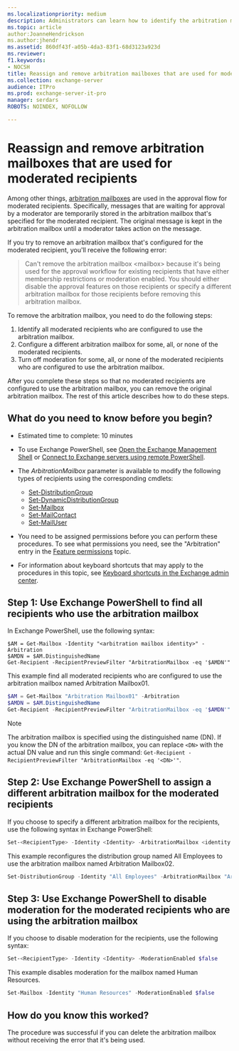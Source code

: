 ```yaml
---
ms.localizationpriority: medium
description: Administrators can learn how to identify the arbitration mailbox that's used for message approval on moderated recipients. After all moderated recipients are configured to no longer use the arbitration mailbox, you can remove the arbitration mailbox.
ms.topic: article
author:JoanneHendrickson
ms.author:jhendr
ms.assetid: 860df43f-a05b-4da3-83f1-68d3123a923d
ms.reviewer: 
f1.keywords:
- NOCSH
title: Reassign and remove arbitration mailboxes that are used for moderated recipients
ms.collection: exchange-server
audience: ITPro
ms.prod: exchange-server-it-pro
manager: serdars
ROBOTS: NOINDEX, NOFOLLOW

---
```


# Reassign and remove arbitration mailboxes that are used for moderated recipients

Among other things, [arbitration mailboxes](recreate-arbitration-mailboxes.md) are used in the approval flow for moderated recipients. Specifically, messages that are waiting for approval by a moderator are temporarily stored in the arbitration mailbox that's specified for the moderated recipient. The original message is kept in the arbitration mailbox until a moderator takes action on the message.

If you try to remove an arbitration mailbox that's configured for the moderated recipient, you'll receive the following error:

> Can't remove the arbitration mailbox \<mailbox\> because it's being used for the approval workflow for existing recipients that have either membership restrictions or moderation enabled. You should either disable the approval features on those recipients or specify a different arbitration mailbox for those recipients before removing this arbitration mailbox.

To remove the arbitration mailbox, you need to do the following steps:

1. Identify all moderated recipients who are configured to use the arbitration mailbox.
2. Configure a different arbitration mailbox for some, all, or none of the moderated recipients.
3. Turn off moderation for some, all, or none of the moderated recipients who are configured to use the arbitration mailbox.

After you complete these steps so that no moderated recipients are configured to use the arbitration mailbox, you can remove the original arbitration mailbox. The rest of this article describes how to do these steps.

## What do you need to know before you begin?

- Estimated time to complete: 10 minutes

- To use Exchange PowerShell, see [Open the Exchange Management Shell](/powershell/exchange/open-the-exchange-management-shell) or [Connect to Exchange servers using remote PowerShell](/powershell/exchange/connect-to-exchange-servers-using-remote-powershell).

- The _ArbitrationMailbox_ parameter is available to modify the following types of recipients using the corresponding cmdlets:
  - [Set-DistributionGroup](/powershell/module/exchange/set-distributiongroup)
  - [Set-DynamicDistributionGroup](/powershell/module/exchange/set-dynamicdistributiongroup)
  - [Set-Mailbox](/powershell/module/exchange/set-mailbox)
  - [Set-MailContact](/powershell/module/exchange/set-mailcontact)
  - [Set-MailUser](/powershell/module/exchange/set-distributiongroup)

- You need to be assigned permissions before you can perform these procedures. To see what permissions you need, see the "Arbitration" entry in the [Feature permissions](../../permissions/feature-permissions/feature-permissions.md) topic.

- For information about keyboard shortcuts that may apply to the procedures in this topic, see [Keyboard shortcuts in the Exchange admin center](../../about-documentation/exchange-admin-center-keyboard-shortcuts.md).

## Step 1: Use Exchange PowerShell to find all recipients who use the arbitration mailbox

In Exchange PowerShell, use the following syntax:

```powerphell
$AM = Get-Mailbox -Identity "<arbitration mailbox identity>" -Arbitration
$AMDN = $AM.DistinguishedName
Get-Recipient -RecipientPreviewFilter "ArbitrationMailbox -eq '$AMDN'"
```

This example find all moderated recipients who are configured to use the arbitration mailbox named Arbitration Mailbox01.

```powershell
$AM = Get-Mailbox "Arbitration Mailbox01" -Arbitration
$AMDN = $AM.DistinguishedName
Get-Recipient -RecipientPreviewFilter "ArbitrationMailbox -eq '$AMDN'"
```

> [!NOTE]
> The arbitration mailbox is specified using the distinguished name (DN). If you know the DN of the arbitration mailbox, you can replace `<DN>` with the actual DN value and run this single command: `Get-Recipient -RecipientPreviewFilter "ArbitrationMailbox -eq '<DN>'"`.

## Step 2: Use Exchange PowerShell to assign a different arbitration mailbox for the moderated recipients

If you choose to specify a different arbitration mailbox for the recipients, use the following syntax in Exchange PowerShell:

```powershell
Set-<RecipientType> -Identity <Identity> -ArbitrationMailbox <identity of different arbitration mailbox>
```

This example reconfigures the distribution group named All Employees to use the arbitration mailbox named Arbitration Mailbox02.

```powershell
Set-DistributionGroup -Identity "All Employees" -ArbitrationMailbox "Arbitration Mailbox02"
```

## Step 3: Use Exchange PowerShell to disable moderation for the moderated recipients who are using the arbitration mailbox

If you choose to disable moderation for the recipients, use the following syntax:

```powershell
Set-<RecipientType> -Identity <Identity> -ModerationEnabled $false
```

This example disables moderation for the mailbox named Human Resources.

```powershell
Set-Mailbox -Identity "Human Resources" -ModerationEnabled $false
```

## How do you know this worked?

The procedure was successful if you can delete the arbitration mailbox without receiving the error that it's being used.
